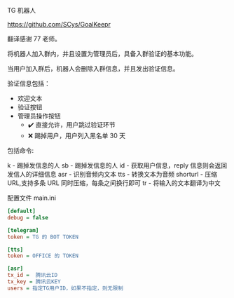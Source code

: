 TG 机器人

https://github.com/SCys/GoalKeepr

翻译感谢 77 老师。

将机器人加入群内，并且设置为管理员后，具备入群验证的基本功能。

当用户加入群后，机器人会删除入群信息，并且发出验证信息。

验证信息包括：

- 欢迎文本
- 验证按钮
- 管理员操作按钮
  - ✔️ 直接允许，用户跳过验证环节
  - ❌ 踢掉用户，用户列入黑名单 30 天

包括命令:

k - 踢掉发信息的人
sb - 踢掉发信息的人
id - 获取用户信息，reply 信息则会返回发信人的详细信息
asr - 识别音频内文本
tts - 转换文本为音频
shorturl - 压缩 URL,支持多条 URL 同时压缩，每条之间换行即可
tr - 将输入的文本翻译为中文

配置文件 main.ini

```ini
[default]
debug = false

[telegram]
token = TG 的 BOT TOKEN

[tts]
token = OFFICE 的 TOKEN

[asr]
tx_id =  腾讯云ID
tx_key = 腾讯云KEY
users = 指定TG用户ID，如果不指定，则无限制
```
